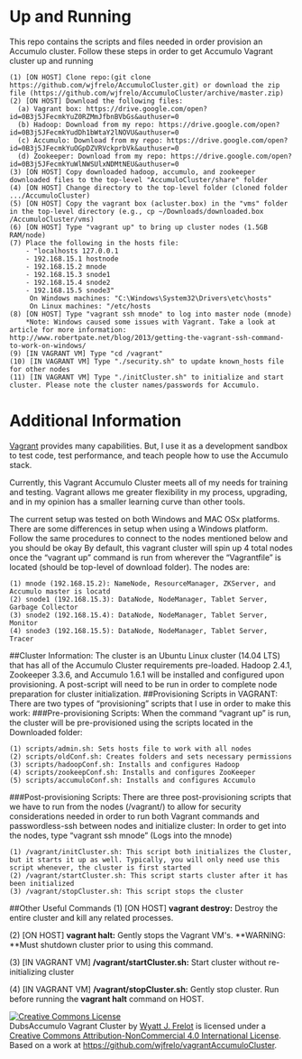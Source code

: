 # Up and Running
This repo contains the scripts and files needed in order provision an Accumulo cluster.
Follow these steps in order to get Accumulo Vagrant cluster up and running
```
(1) [ON HOST] Clone repo:(git clone https://github.com/wjfrelo/AccumuloCluster.git) or download the zip file (https://github.com/wjfrelo/AccumuloCluster/archive/master.zip) 
(2) [ON HOST] Download the following files:
  (a) Vagrant box: https://drive.google.com/open?id=0B3j5JFecmkYuZ0RZMmJfbnBVbGs&authuser=0
  (b) Hadoop: Download from my repo: https://drive.google.com/open?id=0B3j5JFecmkYudDh1bWtaY2lNOVU&authuser=0
  (c) Accumulo: Download from my repo: https://drive.google.com/open?id=0B3j5JFecmkYuOGpDZVRVckprbVk&authuser=0
  (d) Zookeeper: Download from my repo: https://drive.google.com/open?id=0B3j5JFecmkYuWlNWSUlxNDMtNEU&authuser=0
(3) [ON HOST] Copy downloaded hadoop, accumulo, and zookeeper downloaded files to the top-level "AccumuloCluster/share" folder
(4) [ON HOST] Change directory to the top-level folder (cloned folder .../AccumuloCluster)
(5) [ON HOST] Copy the vagrant box (acluster.box) in the "vms" folder in the top-level directory (e.g., cp ~/Downloads/downloaded.box /AccumuloCluster/vms)
(6) [ON HOST] Type "vagrant up" to bring up cluster nodes (1.5GB RAM/node)
(7) Place the following in the hosts file:
	- "localhosts 127.0.0.1
	- 192.168.15.1 hostnode
	- 192.168.15.2 mnode
	- 192.168.15.3 snode1
	- 192.168.15.4 snode2
	- 192.168.15.5 snode3"
     On Windows machines: "C:\Windows\System32\Drivers\etc\hosts"
     On Linux machines: "/etc/hosts
(8) [ON HOST] Type "vagrant ssh mnode" to log into master node (mnode)
    *Note: Windows caused some issues with Vagrant. Take a look at article for more information: http://www.robertpate.net/blog/2013/getting-the-vagrant-ssh-command-to-work-on-windows/
(9) [IN VAGRANT VM] Type "cd /vagrant"
(10) [IN VAGRANT VM] Type "./security.sh" to update known_hosts file for other nodes
(11) [IN VAGRANT VM] Type "./initCluster.sh" to initialize and start cluster. Please note the cluster names/passwords for Accumulo.
```
# Additional Information

[Vagrant](https://docs.vagrantup.com/v2/) provides many capabilities. But, I use it as a development sandbox to test code, test performance, and teach people how to use the Accumulo stack. 

Currently, this Vagrant Accumulo Cluster meets all of my needs for training and testing. Vagrant allows me greater flexibility in my process, upgrading, and in my opinion has a smaller learning curve than other tools.

The current setup was tested on both Windows and MAC OSx platforms. There are some differences in setup when using a Windows platform. Follow the same procedures to connect to the nodes mentioned below and you should be okay 
By default, this vagrant cluster will spin up 4 total nodes once the “vagrant up” command is run from wherever the “Vagrantfile” is located (should be top-level of download folder). The nodes are:
```
(1)	mnode (192.168.15.2): NameNode, ResourceManager, ZKServer, and Accumulo master is locatd
(2)	snode1 (192.168.15.3): DataNode, NodeManager, Tablet Server, Garbage Collector
(3)	snode2 (192.168.15.4): DataNode, NodeManager, Tablet Server, Monitor
(4)	snode3 (192.168.15.5): DataNode, NodeManager, Tablet Server, Tracer
```
##Cluster Information:
The cluster is an Ubuntu Linux cluster (14.04 LTS) that has all of the Accumulo Cluster requirements pre-loaded.  Hadoop 2.4.1, Zookeeper 3.3.6, and Accumulo 1.6.1 will be installed and configured upon provisioning. A post-script will need to be run in order to complete node preparation for cluster initialization.
##Provisioning Scripts in VAGRANT:
There are two types of “provisioning” scripts that I use in order to make this work:
###Pre-provisioning Scripts:
When the command “vagrant up” is run, the cluster will be pre-provisioned using the scripts located in the Downloaded folder:
```
(1)	scripts/admin.sh: Sets hosts file to work with all nodes
(2)	scripts/oldConf.sh: Creates folders and sets necessary permissions
(3)	scripts/hadoopConf.sh: Installs and configures Hadoop
(4)	scripts/zookeepConf.sh: Installs and configures ZooKeeper
(5)	scripts/accumuloConf.sh: Installs and configures Accumulo
```
###Post-provisioning Scripts:
There are three post-provisioning scripts that we have to run from the nodes (/vagrant/) to allow for security considerations needed in order to run both Vagrant commands and passwordless-ssh between nodes and initialize cluster:
In order to get into the nodes, type “vagrant ssh mnode” (Logs into the mnode)
```
(1)	/vagrant/initCluster.sh: This script both initializes the Cluster, but it starts it up as well. Typically, you will only need use this script whenever, the cluster is first started 
(2)	/vagrant/startCluster.sh: This script starts cluster after it has been initialized
(3)	/vagrant/stopCluster.sh: This script stops the cluster
```
##Other Useful Commands
(1) [ON HOST] **vagrant destroy:** Destroy the entire cluster and kill any related processes.

(2) [ON HOST] **vagrant halt:** Gently stops the Vagrant VM's. **WARNING: **Must shutdown cluster prior to using this command.

(3) [IN VAGRANT VM] **/vagrant/startCluster.sh:** Start cluster without re-initializing cluster

(4) [IN VAGRANT VM] **/vagrant/stopCluster.sh:** Gently stop cluster. Run before running the **vagrant halt** command on HOST.

 
<a rel="license" href="http://creativecommons.org/licenses/by-nc/4.0/"><img alt="Creative Commons License" style="border-width:0" src="https://i.creativecommons.org/l/by-nc/4.0/88x31.png" /></a><br /><span xmlns:dct="http://purl.org/dc/terms/" property="dct:title">DubsAccumulo Vagrant Cluster</span> by <a xmlns:cc="http://creativecommons.org/ns#" href="https://github.com/wjfrelo/vagrantAccumuloCluster" property="cc:attributionName" rel="cc:attributionURL">Wyatt J. Frelot</a> is licensed under a <a rel="license" href="http://creativecommons.org/licenses/by-nc/4.0/">Creative Commons Attribution-NonCommercial 4.0 International License</a>.<br />Based on a work at <a xmlns:dct="http://purl.org/dc/terms/" href="https://github.com/wjfrelo/vagrantAccumuloCluster" rel="dct:source">https://github.com/wjfrelo/vagrantAccumuloCluster</a>.
